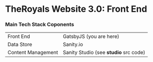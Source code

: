 # TheRoyals Website 3.0: Front End

### Main Tech Stack Coponents

|                    |                                         |
| ------------------ | --------------------------------------- |
| Front End          | GatsbyJS (you are here)                 |
| Data Store         | Sanity.io                               |
| Content Management | Sanity Studio (see **studio** src code) |

